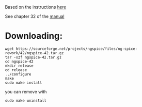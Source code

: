 Based on the instructions [here](https://deac-riga.dl.sourceforge.net/project/ngspice/ng-spice-rework/42/NGSPICE%20on%20Red%20Hat%20Like%20Distributions.pdf)

See chapter 32 of the [manual](https://ngspice.sourceforge.io/docs/ngspice-manual.pdf)

# Downloading:

```shell
wget https://sourceforge.net/projects/ngspice/files/ng-spice-rework/42/ngspice-42.tar.gz
tar -xzf ngspice-42.tar.gz
cd ngspice-42
mkdir release
cd release
../configure
make
sudo make install
```

you can remove with

```
sudo make uninstall
```